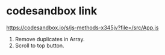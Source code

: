 # codesandbox link

https://codesandbox.io/s/js-methods-x345jv?file=/src/App.js

1. Remove duplicates in Array.
2. Scroll to top button.
